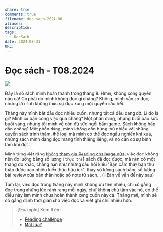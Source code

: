 ```yaml
---
share: true
comments: true
filename: doc-sach-2024-08
aliases: 
description: 
tags:
  - DocSach
date: 2024-08-31
URL: 
---
```

# Đọc sách - T08.2024

![](https://i.imgur.com/JtigpH6.png)

Đây là số sách mình hoàn thành trong tháng 8. Hmm, không xong quyển nào cả! Có phải do mình không đọc gì chăng? Không, mình vẫn có đọc, nhưng là mình không thực sự đọc xong một quyển nào hết.

Tháng này mình bắt đầu đọc nhiều cuốn, nhưng tất cả đều dang dở. Lí do là gì? Mình có bận công việc quá chăng? Một phần đúng, những buổi bào sức buổi sáng, nhưng tối mình về còn đủ sức ngồi bấm game. Sách không hấp dẫn chăng? Một phần đúng, mình không còn hứng thú nhiều với những quyển sách trinh thám, thể loại mà mình có thể đọc ngấu nghiến khi xưa, những sách mình đang đọc mang tính thiêng liêng, và nó cần có sự bình tâm khi đọc.

Mình từng viết rằng [ không tham gia Reading challenge nữa](./toi-khong-tham-gia-reading-challenge.md), việc đọc không nên đo lường bằng số lượng `[thực thể]` sách đã đọc được, mà nên có một thang đo khác, chẳng hạn như những câu hỏi kiểu "Bạn cảm thấy bạn thu thập được bao nhiêu kiến thức hữu ích", thay số lượng sách bằng số lượng bài review của bản thân hoặc số note từ sách... (💡Bàn về vấn đề này sau)

Túm lại, việc đọc trong tháng này mình không ưu tiên nhiều, chỉ cố gắng đọc trong những lúc rảnh rang mỗi ngày, chứ không chú tâm vào nó, có thể điều này làm mình chưa hoàn thành xong cuốn này cả. Tháng mới, mình sẽ cố gắng dành thời gian cho việc đọc và viết ghi chú nhiều hơn.


> [!Example] Xem thêm
> - [Reading challenge](./reading-challenge.md)
> - [Mất lửa?](./mat-lua.md)